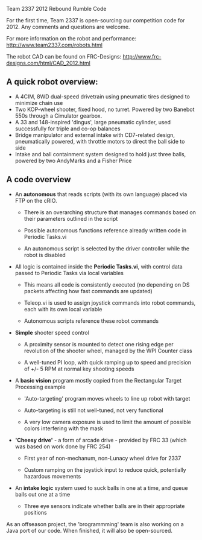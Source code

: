 Team 2337 2012 Rebound Rumble Code

For the first time, Team 2337 is open-sourcing our competition code for 2012. Any comments and questions are welcome.

For more information on the robot and performance: http://www.team2337.com/robots.html

The robot CAD can be found on FRC-Designs: http://www.frc-designs.com/html/CAD_2012.html

A quick robot overview:
-----------

* A 4CIM, 8WD dual-speed drivetrain using pneumatic tires designed to minimize chain use
* Two KOP-wheel shooter, fixed hood, no turret. Powered by two Banebot 550s through a Cimulator gearbox.
* A 33 and 148-inspired 'dingus', large pneumatic cylinder, used successfully for triple and co-op balances
* Bridge manipulator and external intake with CD7-related design, pneumatically powered, with throttle motors to direct the ball side to side
* Intake and ball containment system designed to hold just three balls, powered by two AndyMarks and a Fisher Price


A code overview
-----------

* An **autonomous** that reads scripts (with its own language) placed via FTP on the cRIO.

	* There is an overarching structure that manages commands based on their parameters outlined in the script
	
	* Possible autonomous functions reference already written code in Periodic Tasks.vi
	
	* An autonomous script is selected by the driver controller while the robot is disabled
	
* All logic is contained inside the **Periodic Tasks.vi**, with control data passed to Periodic Tasks via local variables

	* This means all code is consistently executed (no depending on DS packets affecting how fast commands are updated)
	
	* Teleop.vi is used to assign joystick commands into robot commands, each with its own local variable
	
	* Autonomous scripts reference these robot commands
	
* **Simple** shooter speed control

	* A proximity sensor is mounted to detect one rising edge per revolution of the shooter wheel, managed by the WPI Counter class
	
	* A well-tuned PI loop, with quick ramping up to speed and precision of +/- 5 RPM at normal key shooting speeds
	
* A **basic vision** program mostly copied from the Rectangular Target Processing example

	* 'Auto-targeting' program moves wheels to line up robot with target
	
	* Auto-targeting is still not well-tuned, not very functional
	
	* A very low camera exposure is used to limit the amount of possible colors interfering with the mask
	
* **'Cheesy drive'** - a form of arcade drive - provided by FRC 33 (which was based on work done by FRC 254)

	* First year of non-mechanum, non-Lunacy wheel drive for 2337
	
	* Custom ramping on the joystick input to reduce quick, potentially hazardous movements
	
* An **intake logic** system used to suck balls in one at a time, and queue balls out one at a time

	* Three eye sensors indicate whether balls are in their appropriate positions

As an offseason project, the 'brogrammming' team is also working on a Java port of our code. When finished, it will also be open-sourced.